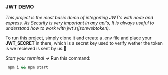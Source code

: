### JWT DEMO

_This project is the most basic demo of integreting JWT's with node and express._
_As Security is very important in any api's, It is always useful to understand how to work with jwt's(jsonwebtoken)._

To run this project, simply clone it and create a .env file and place your **JWT_SECRET** in there, which is a secret key used to verify wether the token is we recieved is sent by us.🔐

_Start your terminal ->_
Run this command:

```bash
 npm i && npm start
```
